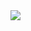 <a href="htts://tomcat.apache.org" target="_blank">
<img src="http://tomcat.apache.org/images/tomcat.png"/>
</a>
